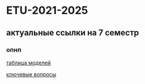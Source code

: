 # ETU-2021-2025

## актуальные ссылки на 7 семестр

### опнп

[таблица моделей](https://docs.google.com/spreadsheets/d/1H2m15oYXDVIcNTyuBMMXizzLEFUzeQ1FmOI0m46mntQ/edit?gid=521865991)

[ключевые вопросы](https://docs.google.com/document/d/1Vciw9_i_sdgQIkSIZg8oMQMvN5XArE9sM9inBWIFa88/edit?tab=t.0#heading=h.23om8evpbx38)
